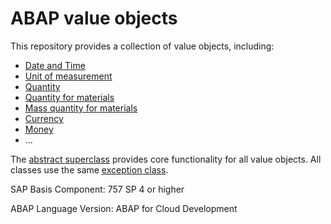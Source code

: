 # ABAP value objects
This repository provides a collection of value objects, including:

* [Date and Time](src/zcl_vo_date.clas.abap)
* [Unit of measurement](src/zcl_vo_uom.clas.abap)
* [Quantity](src/zcl_vo_quantity.clas.abap)
* [Quantity for materials](src/zcl_vo_quantity_material.clas.abap)
* [Mass quantity for materials](src/zcl_vo_quantity_material_mass.clas.abap)
* [Currency](src/zcl_vo_currency.clas.abap)
* [Money](src/zcl_vo_money.clas.abap)
* ...

The [abstract superclass](src/zcl_value_object.clas.abap) provides core functionality for all value objects. All classes use the same [exception class](src/zcx_value_object.clas.abap).

SAP Basis Component: 757 SP 4 or higher

ABAP Language Version: ABAP for Cloud Development
